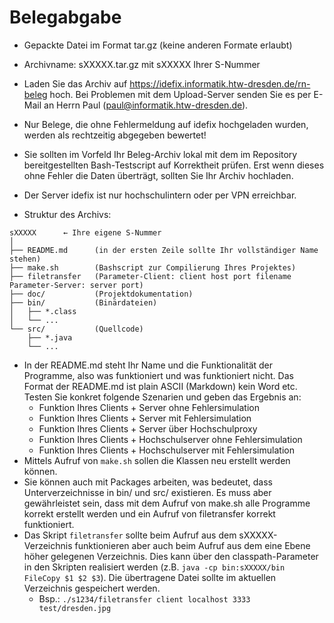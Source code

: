 # Belegabgabe

* Gepackte Datei im Format tar.gz (keine anderen Formate erlaubt)
* Archivname: sXXXXX.tar.gz     mit sXXXXX Ihrer S-Nummer
* Laden Sie das Archiv auf https://idefix.informatik.htw-dresden.de/rn-beleg hoch. Bei Problemen mit dem Upload-Server senden Sie es per E-Mail an Herrn Paul (paul@informatik.htw-dresden.de).
* Nur Belege, die ohne Fehlermeldung auf idefix hochgeladen wurden, werden als rechtzeitig abgegeben bewertet!
* Sie sollten im Vorfeld Ihr Beleg-Archiv lokal mit dem im Repository bereitgestellten Bash-Testscript auf Korrektheit prüfen. Erst wenn dieses ohne Fehler die Daten überträgt, sollten Sie Ihr Archiv hochladen.

* Der Server idefix ist nur hochschulintern oder per VPN erreichbar.
* Struktur des Archivs: 

```
sXXXXX		← Ihre eigene S-Nummer  
│  
├── README.md	   (in der ersten Zeile sollte Ihr vollständiger Name stehen)  
├── make.sh        (Bashscript zur Compilierung Ihres Projektes)  
├── filetransfer   (Parameter-Client: client host port filename     Parameter-Server: server port)  
├── doc/           (Projektdokumentation)  
├── bin/           (Binärdateien)  
│   ├── *.class  
│   └── ...  
└── src/           (Quellcode)  
    ├── *.java  
    └── ...
```

* In der README.md steht Ihr Name und die Funktionalität der Programme, also was funktioniert und was funktioniert nicht. Das Format der README.md ist plain ASCII (Markdown) kein Word etc.  
Testen Sie konkret folgende Szenarien und geben das Ergebnis an:
  * Funktion Ihres Clients + Server ohne Fehlersimulation
  * Funktion Ihres Clients + Server mit Fehlersimulation
  * Funktion Ihres Clients + Server über Hochschulproxy
  * Funktion Ihres Clients + Hochschulserver ohne Fehlersimulation
  * Funktion Ihres Clients + Hochschulserver mit Fehlersimulation
* Mittels Aufruf von `make.sh` sollen die Klassen neu erstellt werden können.
* Sie können auch mit Packages arbeiten, was bedeutet, dass Unterverzeichnisse in bin/ und src/ existieren. Es muss aber gewährleistet sein, dass mit dem Aufruf von make.sh alle Programme korrekt erstellt werden und ein Aufruf von filetransfer korrekt funktioniert.
* Das Skript `filetransfer` sollte beim Aufruf aus dem sXXXXX-Verzeichnis funktionieren aber auch beim Aufruf aus dem eine Ebene höher gelegenen Verzeichnis. Dies kann über den classpath-Parameter in den Skripten realisiert werden (z.B. `java -cp bin:sXXXXX/bin FileCopy $1 $2 $3`). Die übertragene Datei sollte im aktuellen Verzeichnis gespeichert werden.
  * Bsp.:  `./s1234/filetransfer client localhost 3333 test/dresden.jpg`
  

